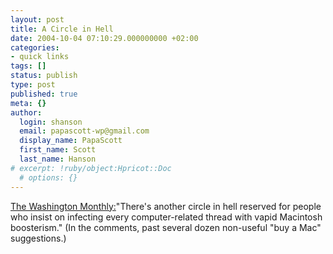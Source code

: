 ```yaml
---
layout: post
title: A Circle in Hell
date: 2004-10-04 07:10:29.000000000 +02:00
categories:
- quick links
tags: []
status: publish
type: post
published: true
meta: {}
author:
  login: shanson
  email: papascott-wp@gmail.com
  display_name: PapaScott
  first_name: Scott
  last_name: Hanson
# excerpt: !ruby/object:Hpricot::Doc
  # options: {}
---
```

<p><a href="http://www.washingtonmonthly.com/archives/individual/2004_10/004833.php" title="The Washington Monthly">The Washington Monthly:</a>"There's another circle in hell reserved for people who insist on infecting every computer-related thread with vapid Macintosh boosterism." (In the comments, past several dozen non-useful "buy a Mac" suggestions.)</p>
